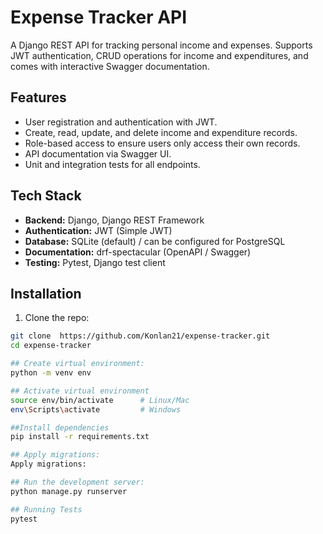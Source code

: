 # Expense Tracker API

A Django REST API for tracking personal income and expenses. Supports JWT authentication, CRUD operations for income and expenditures, and comes with interactive Swagger documentation.

## Features

- User registration and authentication with JWT.
- Create, read, update, and delete income and expenditure records.
- Role-based access to ensure users only access their own records.
- API documentation via Swagger UI.
- Unit and integration tests for all endpoints.

## Tech Stack

- **Backend:** Django, Django REST Framework  
- **Authentication:** JWT (Simple JWT)  
- **Database:** SQLite (default) / can be configured for PostgreSQL  
- **Documentation:** drf-spectacular (OpenAPI / Swagger)  
- **Testing:** Pytest, Django test client  

## Installation

1. Clone the repo:

```bash
git clone  https://github.com/Konlan21/expense-tracker.git
cd expense-tracker

## Create virtual environment:
python -m venv env

## Activate virtual environment
source env/bin/activate      # Linux/Mac
env\Scripts\activate         # Windows

##Install dependencies
pip install -r requirements.txt

## Apply migrations:
Apply migrations:

## Run the development server:
python manage.py runserver

## Running Tests
pytest


